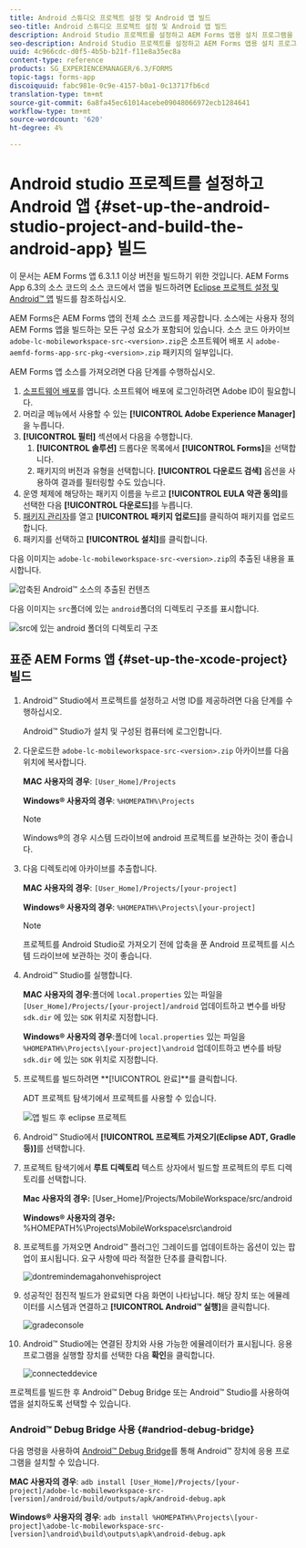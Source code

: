 ```yaml
---
title: Android 스튜디오 프로젝트 설정 및 Android 앱 빌드
seo-title: Android 스튜디오 프로젝트 설정 및 Android 앱 빌드
description: Android Studio 프로젝트를 설정하고 AEM Forms 앱용 설치 프로그램을 빌드하는 절차
seo-description: Android Studio 프로젝트를 설정하고 AEM Forms 앱용 설치 프로그램을 빌드하는 절차
uuid: 4c966cdc-d0f5-4b5b-b21f-f11e8a35ec8a
content-type: reference
products: SG_EXPERIENCEMANAGER/6.3/FORMS
topic-tags: forms-app
discoiquuid: fabc981e-0c9e-4157-b0a1-0c13717fb6cd
translation-type: tm+mt
source-git-commit: 6a8fa45ec61014acebe09048066972ecb1284641
workflow-type: tm+mt
source-wordcount: '620'
ht-degree: 4%

---
```



# Android studio 프로젝트를 설정하고 Android 앱 {#set-up-the-android-studio-project-and-build-the-android-app} 빌드

이 문서는 AEM Forms 앱 6.3.1.1 이상 버전을 빌드하기 위한 것입니다. AEM Forms App 6.3의 소스 코드의 소스 코드에서 앱을 빌드하려면 [Eclipse 프로젝트 설정 및 Android™ 앱](/help/forms/using/setup-eclipse-project-build-installer.md) 빌드를 참조하십시오.

AEM Forms은 AEM Forms 앱의 전체 소스 코드를 제공합니다. 소스에는 사용자 정의 AEM Forms 앱을 빌드하는 모든 구성 요소가 포함되어 있습니다. 소스 코드 아카이브 `adobe-lc-mobileworkspace-src-<version>.zip`은 소프트웨어 배포 시 `adobe-aemfd-forms-app-src-pkg-<version>.zip` 패키지의 일부입니다.

AEM Forms 앱 소스를 가져오려면 다음 단계를 수행하십시오.

1. [소프트웨어 배포](https://experience.adobe.com/downloads)를 엽니다. 소프트웨어 배포에 로그인하려면 Adobe ID이 필요합니다.
1. 머리글 메뉴에서 사용할 수 있는 **[!UICONTROL Adobe Experience Manager]**&#x200B;을 누릅니다.
1. **[!UICONTROL 필터]** 섹션에서 다음을 수행합니다.
   1. **[!UICONTROL 솔루션]** 드롭다운 목록에서 **[!UICONTROL Forms]**&#x200B;을 선택합니다.
   2. 패키지의 버전과 유형을 선택합니다. **[!UICONTROL 다운로드 검색]** 옵션을 사용하여 결과를 필터링할 수도 있습니다.
1. 운영 체제에 해당하는 패키지 이름을 누르고 **[!UICONTROL EULA 약관 동의]**&#x200B;를 선택한 다음 **[!UICONTROL 다운로드]**&#x200B;를 누릅니다.
1. [패키지 관리자](https://docs.adobe.com/content/help/ko-KR/experience-manager-65/administering/contentmanagement/package-manager.html)를 열고 **[!UICONTROL 패키지 업로드]**&#x200B;를 클릭하여 패키지를 업로드합니다.
1. 패키지를 선택하고 **[!UICONTROL 설치]**&#x200B;를 클릭합니다.

다음 이미지는 `adobe-lc-mobileworkspace-src-<version>.zip`의 추출된 내용을 표시합니다.

![압축된 Android™ 소스의 추출된 컨텐츠](assets/mws-content-1.png)

다음 이미지는 `src`폴더에 있는 `android`폴더의 디렉토리 구조를 표시합니다.

![src에 있는 android 폴더의 디렉토리 구조](assets/android-folder.png)

## 표준 AEM Forms 앱 {#set-up-the-xcode-project} 빌드

1. Android™ Studio에서 프로젝트를 설정하고 서명 ID를 제공하려면 다음 단계를 수행하십시오.

   Android™ Studio가 설치 및 구성된 컴퓨터에 로그인합니다.

1. 다운로드한 `adobe-lc-mobileworkspace-src-<version>.zip` 아카이브를 다음 위치에 복사합니다.

   **MAC 사용자의 경우**:  `[User_Home]/Projects`

   **Windows® 사용자의 경우**:  `%HOMEPATH%\Projects`

   >[!NOTE]
   >
   >Windows®의 경우 시스템 드라이브에 android 프로젝트를 보관하는 것이 좋습니다.

1. 다음 디렉토리에 아카이브를 추출합니다.

   **MAC 사용자의 경우**:  `[User_Home]/Projects/[your-project]`

   **Windows® 사용자의 경우**:  `%HOMEPATH%\Projects\[your-project]`

   >[!NOTE]
   >
   >프로젝트를 Android Studio로 가져오기 전에 압축을 푼 Android 프로젝트를 시스템 드라이브에 보관하는 것이 좋습니다.

1. Android™ Studio를 실행합니다.

   **MAC 사용자의 경우**:폴더에  `local.properties` 있는 파일을  `[User_Home]/Projects/[your-project]/android` 업데이트하고 변수를 바탕 `sdk.dir` 에 있는  `SDK` 위치로 지정합니다.

   **Windows® 사용자의 경우**:폴더에  `local.properties` 있는 파일을  `%HOMEPATH%\Projects\[your-project]\android` 업데이트하고 변수를 바탕 `sdk.dir` 에 있는  `SDK` 위치로 지정합니다.

1. 프로젝트를 빌드하려면 **[!UICONTROL 완료]**를 클릭합니다.

   ADT 프로젝트 탐색기에서 프로젝트를 사용할 수 있습니다.

   ![앱 빌드 후 eclipse 프로젝트](assets/eclipsebuildmws.png)

1. Android™ Studio에서 **[!UICONTROL 프로젝트 가져오기(Eclipse ADT, Gradle 등)]**&#x200B;를 선택합니다.
1. 프로젝트 탐색기에서 **루트 디렉토리** 텍스트 상자에서 빌드할 프로젝트의 루트 디렉토리를 선택합니다.

   **Mac 사용자의 경우:** [User_Home]/Projects/MobileWorkspace/src/android

   **Windows® 사용자의 경우:** %HOMEPATH%\Projects\MobileWorkspace\src\android

1. 프로젝트를 가져오면 Android™ 플러그인 그레이드를 업데이트하는 옵션이 있는 팝업이 표시됩니다. 요구 사항에 따라 적절한 단추를 클릭합니다.

   ![dontremindemagahonvehisproject](assets/dontremindmeagainforthisproject.png)

1. 성공적인 점진적 빌드가 완료되면 다음 화면이 나타납니다. 해당 장치 또는 에뮬레이터를 시스템과 연결하고 **[!UICONTROL Android™ 실행]**&#x200B;을 클릭합니다.

   ![gradeconsole](assets/gradleconsole.png)

1. Android™ Studio에는 연결된 장치와 사용 가능한 에뮬레이터가 표시됩니다. 응용 프로그램을 실행할 장치를 선택한 다음 **확인**&#x200B;을 클릭합니다.

   ![connecteddevice](assets/connecteddevice.png)

프로젝트를 빌드한 후 Android™ Debug Bridge 또는 Android™ Studio를 사용하여 앱을 설치하도록 선택할 수 있습니다.

### Android™ Debug Bridge 사용 {#andriod-debug-bridge}

다음 명령을 사용하여 [Android™ Debug Bridge](https://developer.android.com/tools/help/adb.html)를 통해 Android™ 장치에 응용 프로그램을 설치할 수 있습니다.

**MAC 사용자의 경우**:  `adb install [User_Home]/Projects/[your-project]/adobe-lc-mobileworkspace-src-[version]/android/build/outputs/apk/android-debug.apk`

**Windows® 사용자의 경우**:  `adb install %HOMEPATH%\Projects\[your-project]\adobe-lc-mobileworkspace-src-[version]\android\build\outputs\apk\android-debug.apk`

